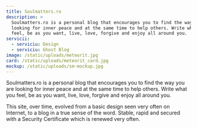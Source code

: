 ```yaml
---
title: Soulmatters.ro
description: >
  Soulmatters.ro is a personal blog that encourages you to find the way you are
  looking for inner peace and at the same time to help others. Write what you
  feel, be as you want, live, love, forgive and enjoy all around you.
servicii:
  - serviciu: Design
  - serviciu: Ghost Blog
image: /static/uploads/meteorit.jpg
card: /static/uploads/meteorit_card.jpg
mockup: /static/uploads/sm-mockup.jpg
---
```

Soulmatters.ro is a personal blog that encourages you to find the way you are looking for inner peace and at the same time to help others. Write what you feel, be as you want, live, love, forgive and enjoy all around you.

This site, over time, evolved from a basic design seen very often on Internet, to a blog in a  true sense of the word. Stable, rapid and secured with a Security Certificate which is renewed very often.
